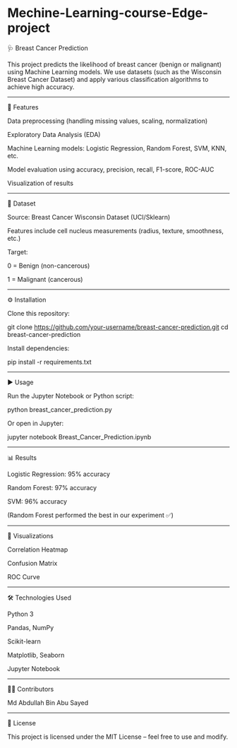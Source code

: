 # Mechine-Learning-course-Edge-project
🩺 Breast Cancer Prediction

This project predicts the likelihood of breast cancer (benign or malignant) using Machine Learning models.
We use datasets (such as the Wisconsin Breast Cancer Dataset) and apply various classification algorithms to achieve high accuracy.


---

🚀 Features

Data preprocessing (handling missing values, scaling, normalization)

Exploratory Data Analysis (EDA)

Machine Learning models: Logistic Regression, Random Forest, SVM, KNN, etc.

Model evaluation using accuracy, precision, recall, F1-score, ROC-AUC

Visualization of results



---

📂 Dataset

Source: Breast Cancer Wisconsin Dataset (UCI/Sklearn)

Features include cell nucleus measurements (radius, texture, smoothness, etc.)

Target:

0 = Benign (non-cancerous)

1 = Malignant (cancerous)




---

⚙️ Installation

Clone this repository:

git clone https://github.com/your-username/breast-cancer-prediction.git
cd breast-cancer-prediction

Install dependencies:

pip install -r requirements.txt


---

▶️ Usage

Run the Jupyter Notebook or Python script:

python breast_cancer_prediction.py

Or open in Jupyter:

jupyter notebook Breast_Cancer_Prediction.ipynb


---

📊 Results

Logistic Regression: 95% accuracy

Random Forest: 97% accuracy

SVM: 96% accuracy


(Random Forest performed the best in our experiment ✅)


---

📸 Visualizations

Correlation Heatmap

Confusion Matrix

ROC Curve



---

🛠 Technologies Used

Python 3

Pandas, NumPy

Scikit-learn

Matplotlib, Seaborn

Jupyter Notebook



---

👨‍💻 Contributors

Md Abdullah Bin Abu Sayed




---

📜 License

This project is licensed under the MIT License – feel free to use and modify.
